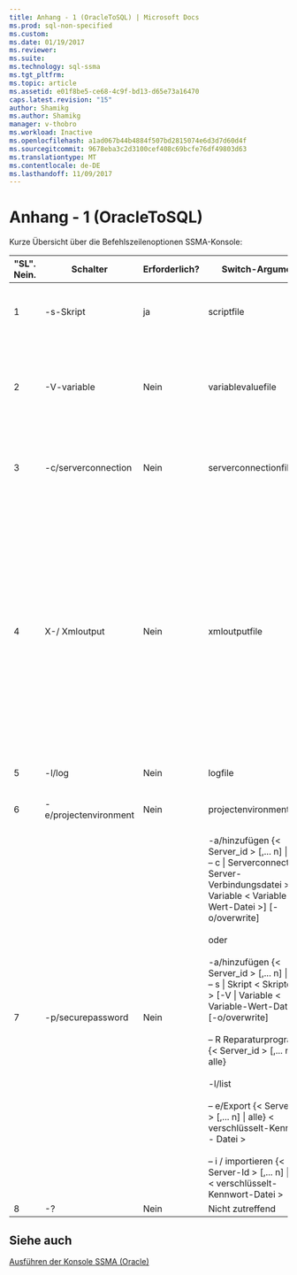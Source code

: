 ```yaml
---
title: Anhang - 1 (OracleToSQL) | Microsoft Docs
ms.prod: sql-non-specified
ms.custom: 
ms.date: 01/19/2017
ms.reviewer: 
ms.suite: 
ms.technology: sql-ssma
ms.tgt_pltfrm: 
ms.topic: article
ms.assetid: e01f8be5-ce68-4c9f-bd13-d65e73a16470
caps.latest.revision: "15"
author: Shamikg
ms.author: Shamikg
manager: v-thobro
ms.workload: Inactive
ms.openlocfilehash: a1ad067b44b4884f507bd2815074e6d3d7d60d4f
ms.sourcegitcommit: 9678eba3c2d3100cef408c69bcfe76df49803d63
ms.translationtype: MT
ms.contentlocale: de-DE
ms.lasthandoff: 11/09/2017
---
```

# <a name="appendix---1-oracletosql"></a>Anhang - 1 (OracleToSQL)
Kurze Übersicht über die Befehlszeilenoptionen SSMA-Konsole:  
  
|"SL". Nein.|Schalter|Erforderlich?|Switch-Argument|Zulässige Werte|  
|-----------|----------|-------------|-------------------|--------------------|  
|1|-s-Skript|ja|scriptfile|XML-Dateiname ist ungültig.<br /><br />-Konsole Definition Skriptdatei an.|  
|2|-V-variable|Nein|variablevaluefile|XML-Dateiname ist ungültig.<br /><br />Wenn Variablen in einer Skriptdatei verwendet werden, muss diese Datei angegeben werden.|  
|3|-c/serverconnection|Nein|serverconnectionfile|XML-Dateiname ist ungültig.<br /><br />Diese Datei enthält Informationen zur Serververbindung.|  
|4|X-/ Xmloutput|Nein|xmloutputfile|Diese Option gibt die Konsolenausgabe in das XML-Format an. Wenn diese Option nicht angegeben ist, wird die standardmäßigen Ausgabe im Textformat.<br /><br />Wenn Xmloutputfile nicht angegeben ist, wird ein XML-Ausgabe weitergeleitet, damit `STDOUT`.<br /><br />Xmloutputfile ist der Name der Datei, die in die Konsolenausgabe in das XML-Format geschrieben wird.|  
|5|-l/log|Nein|logfile|Der Dateiname ist ungültig.|  
|6|-e/projectenvironment|Nein|projectenvironmentfolder|Gültigen Ordnernamen an, die Dateien der SSMA-Projekt enthält.|  
|7|-p/securepassword|Nein|-a/hinzufügen {< Server_id > [,... n] &#124; alle} – c &#124; Serverconnection < Server-Verbindungsdatei > [-V &#124; Variable < Variable-Wert-Datei >] [-o/overwrite]<br /><br />oder<br /><br />-a/hinzufügen {< Server_id > [,... n] &#124; alle} – s &#124; Skript < Skriptdatei > [-V &#124; Variable < Variable-Wert-Datei >] [-o/overwrite]<br /><br />– R Reparaturprogramm {< Server_id > [,... n] &#124; alle}<br /><br />-l/list<br /><br />– e/Export {< Server-Id > [,... n] &#124; alle} < verschlüsselt-Kennwort - Datei ><br /><br />– i / importieren {< Server-Id > [,... n] &#124; alle} < verschlüsselt-Kennwort-Datei >|Wenn angegeben, muss diese Option nicht mit anderen Optionen kombiniert werden.<br /><br />Server-Id: eine eindeutige ID für einen Server {String} bereitgestellt<br /><br />Server-Verbindungsdatei: Server-Definitionsdatei (Serverconnectionfile oder Scriptfile).<br /><br />Variable-Wert-Datei: Es ist eine Variablendefinition-Datei und in Server-Verbindungsdatei verwendet.<br /><br />verschlüsselte Kennwortdatei: Es handelt sich ein Server Kennwörter-Datei mit benutzerdefinierten-Passphrase verschlüsselt.|  
|8|-?|Nein|Nicht zutreffend|Nicht zutreffend|  
  
## <a name="see-also"></a>Siehe auch  
[Ausführen der Konsole SSMA (Oracle)](http://msdn.microsoft.com/en-us/7228ccba-c69f-4b4c-8664-01a2750183c5)  
  
